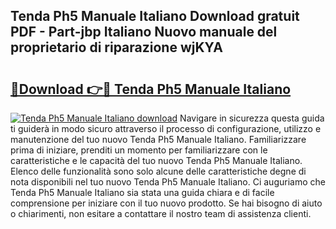 ## Tenda Ph5 Manuale Italiano Download gratuit PDF - Part-jbp Italiano Nuovo manuale del proprietario di riparazione wjKYA

# <h2><a href="http://dfcupm.blite.top/?on=Tenda+Ph5+Manuale+Italiano">🔗Download 👉🔴 Tenda Ph5 Manuale Italiano</a></h2>

[![Tenda Ph5 Manuale Italiano download](https://i.imgur.com/lujVjoI.png)](http://dfcupm.blite.top/?on=Tenda+Ph5+Manuale+Italiano)
Navigare in sicurezza questa guida ti guiderà in modo sicuro attraverso il processo di configurazione, utilizzo e manutenzione del tuo nuovo Tenda Ph5 Manuale Italiano. Familiarizzare prima di iniziare, prenditi un momento per familiarizzare con le caratteristiche e le capacità del tuo nuovo Tenda Ph5 Manuale Italiano. Elenco delle funzionalità sono solo alcune delle caratteristiche degne di nota disponibili nel tuo nuovo Tenda Ph5 Manuale Italiano. Ci auguriamo che Tenda Ph5 Manuale Italiano sia stata una guida chiara e di facile comprensione per iniziare con il tuo nuovo prodotto. Se hai bisogno di aiuto o chiarimenti, non esitare a contattare il nostro team di assistenza clienti.
